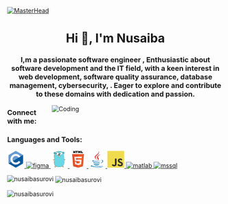 [![MasterHead](https://media1.tenor.com/m/saZMskANYroAAAAC/notebook-pc.gif)](https://github.com/nusaibasurovi)


<h1 align="center">Hi 👋, I'm Nusaiba</h1>
<h3 align="center">I,m a passionate software engineer , Enthusiastic about software development and the IT field, with a keen interest in web development, software quality assurance, database management, cybersecurity, . Eager to explore and contribute to these domains with dedication and passion.</h3>

<p align="left">
  <img align="right" alt="Coding" width="400" src="https://media1.tenor.com/m/3vEv_u7XNk4AAAAd/anime.gif">
</p>

<h3 align="left">Connect with me:</h3>
<p align="left">
</p>

<h3 align="left">Languages and Tools:</h3>
<p align="left"> <a href="https://www.cprogramming.com/" target="_blank" rel="noreferrer"> <img src="https://raw.githubusercontent.com/devicons/devicon/master/icons/c/c-original.svg" alt="c" width="40" height="40"/> </a> <a href="https://www.figma.com/" target="_blank" rel="noreferrer"> <img src="https://www.vectorlogo.zone/logos/figma/figma-icon.svg" alt="figma" width="40" height="40"/> </a> <a href="https://golang.org" target="_blank" rel="noreferrer"> <img src="https://raw.githubusercontent.com/devicons/devicon/master/icons/go/go-original.svg" alt="go" width="40" height="40"/> </a> <a href="https://www.w3.org/html/" target="_blank" rel="noreferrer"> <img src="https://raw.githubusercontent.com/devicons/devicon/master/icons/html5/html5-original-wordmark.svg" alt="html5" width="40" height="40"/> </a> <a href="https://www.java.com" target="_blank" rel="noreferrer"> <img src="https://raw.githubusercontent.com/devicons/devicon/master/icons/java/java-original.svg" alt="java" width="40" height="40"/> </a> <a href="https://developer.mozilla.org/en-US/docs/Web/JavaScript" target="_blank" rel="noreferrer"> <img src="https://raw.githubusercontent.com/devicons/devicon/master/icons/javascript/javascript-original.svg" alt="javascript" width="40" height="40"/> </a> <a href="https://www.mathworks.com/" target="_blank" rel="noreferrer"> <img src="https://upload.wikimedia.org/wikipedia/commons/2/21/Matlab_Logo.png" alt="matlab" width="40" height="40"/> </a> <a href="https://www.microsoft.com/en-us/sql-server" target="_blank" rel="noreferrer"> <img src="https://www.svgrepo.com/show/303229/microsoft-sql-server-logo.svg" alt="mssql" width="40" height="40"/> </a> </p>

<p><img align="left" src="https://github-readme-stats.vercel.app/api/top-langs?username=nusaibasurovi&show_icons=true&locale=en&layout=compact" alt="nusaibasurovi" /></p>

<p>&nbsp;<img align="center" src="https://github-readme-stats.vercel.app/api?username=nusaibasurovi&show_icons=true&locale=en" alt="nusaibasurovi" /></p>

<p><img align="center" src="https://github-readme-streak-stats.herokuapp.com/?user=nusaibasurovi&" alt="nusaibasurovi" /></p>

